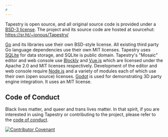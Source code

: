 ```yaml
---
# 
--- 
```


Tapestry is open source, and all original source code is provided under a [BSD-3 license](https://git.sr.ht/~ionous/tapestry/tree/main/item/LICENSE). The project and its source code are hosted at sourcehut: https://sr.ht/~ionous/Tapestry/ 

[Go](https://go.dev/) and its libraries use their own BSD-style license. All existing third party Go language dependencies use their own MIT licenses. Tapestry uses [SQLite](https://www.sqlite.org/) for data storage, and SQLite is public domain. Tapestry's "Mosaic" editor and web console use [Blockly](https://developers.google.com/blockly) and [Vue.js](https://vuejs.org/) which are licensed under the Apache 2.0 and MIT licenses respectively. Development of the editor and web console require [Node.js](https://nodejs.org/) and a variety of modules each of which use their own (open source) licenses. [Godot](https://godotengine.org) is used for demonstrating 3D party engine integration. It uses an MIT license.


## Code of Conduct

Black lives matter, and queer and trans lives matter. In that spirit, if you are interested in using Tapestry or contributing to the project, please refer to the [code of conduct](https://git.sr.ht/~ionous/tapestry/tree/main/item/CODE_OF_CONDUCT.md).

[![Contributor Covenant](https://img.shields.io/badge/Contributor%20Covenant-2.1-4baaaa.svg)](code_of_conduct.md)